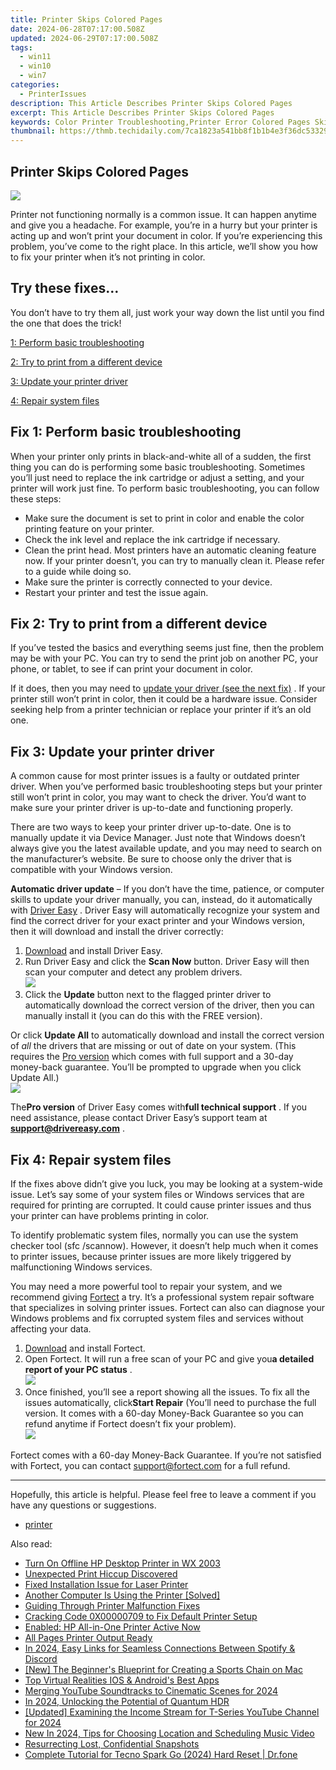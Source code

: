 ```yaml
---
title: Printer Skips Colored Pages
date: 2024-06-28T07:17:00.508Z
updated: 2024-06-29T07:17:00.508Z
tags:
  - win11
  - win10
  - win7
categories:
  - PrinterIssues
description: This Article Describes Printer Skips Colored Pages
excerpt: This Article Describes Printer Skips Colored Pages
keywords: Color Printer Troubleshooting,Printer Error Colored Pages Skipping,Color Inkjet Printing Issues,Printer Cartridge Replacement Guide,Color Print Quality Problems,Printing Paper Jam and Errors,Printer Warranty Repair Services
thumbnail: https://thmb.techidaily.com/7ca1823a541bb8f1b1b4e3f36dc533291122ea53e71344224f2ca3a62defe8ec.jpg
---
```


## Printer Skips Colored Pages

![](https://images.drivereasy.com/wp-content/uploads/2022/03/printer-g834868e70_1280-1200x800-1.jpeg)

 Printer not functioning normally is a common issue. It can happen anytime and give you a headache. For example, you’re in a hurry but your printer is acting up and won’t print your document in color. If you’re experiencing this problem, you’ve come to the right place. In this article, we’ll show you how to fix your printer when it’s not printing in color.

## Try these fixes…

 You don’t have to try them all, just work your way down the list until you find the one that does the trick!

[1: Perform basic troubleshooting](#fix1)

[2: Try to print from a different device](#fix2)

[3: Update your printer driver](#fix3)

[4: Repair system files](#fix4)

## Fix 1: Perform basic troubleshooting

 When your printer only prints in black-and-white all of a sudden, the first thing you can do is performing some basic troubleshooting. Sometimes you’ll just need to replace the ink cartridge or adjust a setting, and your printer will work just fine. To perform basic troubleshooting, you can follow these steps:

* Make sure the document is set to print in color and enable the color printing feature on your printer.
* Check the ink level and replace the ink cartridge if necessary.
* Clean the print head. Most printers have an automatic cleaning feature now. If your printer doesn’t, you can try to manually clean it. Please refer to a guide while doing so.
* Make sure the printer is correctly connected to your device.
* Restart your printer and test the issue again.

## Fix 2: Try to print from a different device

 If you’ve tested the basics and everything seems just fine, then the problem may be with your PC. You can try to send the print job on another PC, your phone, or tablet, to see if can print your document in color.

 If it does, then you may need to [update your driver (see the next fix)](#fix3) . If your printer still won’t print in color, then it could be a hardware issue. Consider seeking help from a printer technician or replace your printer if it’s an old one.

## Fix 3: Update your printer driver

 A common cause for most printer issues is a faulty or outdated printer driver. When you’ve performed basic troubleshooting steps but your printer still won’t print in color, you may want to check the driver. You’d want to make sure your printer driver is up-to-date and functioning properly.

 There are two ways to keep your printer driver up-to-date. One is to manually update it via Device Manager. Just note that Windows doesn’t always give you the latest available update, and you may need to search on the manufacturer’s website. Be sure to choose only the driver that is compatible with your Windows version.

**Automatic driver update** – If you don’t have the time, patience, or computer skills to update your driver manually, you can, instead, do it automatically with [Driver Easy](https://tools.techidaily.com/drivereasy/download/) . Driver Easy will automatically recognize your system and find the correct driver for your exact printer and your Windows version, then it will download and install the driver correctly:

1. [Download](https://tools.techidaily.com/drivereasy/download/) and install Driver Easy.
2. Run Driver Easy and click the **Scan Now** button. Driver Easy will then scan your computer and detect any problem drivers.  
![](https://images.drivereasy.com/wp-content/uploads/2021/11/2021-11-24_12-11-29.jpg)
3. Click the **Update**  button next to the flagged printer driver to automatically download the correct version of the driver, then you can manually install it (you can do this with the FREE version).  

 Or click **Update All** to automatically download and install the correct version of _all_ the drivers that are missing or out of date on your system. (This requires the [Pro version](https://tools.techidaily.com/drivereasy/download/) which comes with full support and a 30-day money-back guarantee. You’ll be prompted to upgrade when you click Update All.)  
![](https://images.drivereasy.com/wp-content/uploads/2021/11/2021-11-24_12-11-25.jpg)

 The**Pro version** of Driver Easy comes with**full technical support** . If you need assistance, please contact Driver Easy’s support team at [**support@drivereasy.com**](mailto:support@drivereasy.com) .

## Fix 4: Repair system files

 If the fixes above didn’t give you luck, you may be looking at a system-wide issue. Let’s say some of your system files or Windows services that are required for printing are corrupted. It could cause printer issues and thus your printer can have problems printing in color.

 To identify problematic system files, normally you can use the system checker tool (sfc /scannow). However, it doesn’t help much when it comes to printer issues, because printer issues are more likely triggered by malfunctioning Windows services.

 You may need a more powerful tool to repair your system, and we recommend giving [Fortect](https://tools.techidaily.com/drivereasy/download/) a try. It’s a professional system repair software that specializes in solving printer issues. Fortect can also can diagnose your Windows problems and fix corrupted system files and services without affecting your data.

1. [Download](https://tools.techidaily.com/drivereasy/download/) and install Fortect.
2. Open Fortect. It will run a free scan of your PC and give you**a detailed report of your PC status** .  
![](https://images.drivereasy.com/wp-content/uploads/2020/10/fortect-start-scan.jpg)
3. Once finished, you’ll see a report showing all the issues. To fix all the issues automatically, click**Start Repair** (You’ll need to purchase the full version. It comes with a 60-day Money-Back Guarantee so you can refund anytime if Fortect doesn’t fix your problem).  
![](https://images.drivereasy.com/wp-content/uploads/2020/10/fortect-start-repair.jpg)

 Fortect comes with a 60-day Money-Back Guarantee. If you’re not satisfied with Fortect, you can contact <support@fortect.com> for a full refund.

---

 Hopefully, this article is helpful. Please feel free to leave a comment if you have any questions or suggestions.

* [printer](https://tools.techidaily.com/drivereasy/download/)

<ins class="adsbygoogle"
     style="display:block"
     data-ad-format="autorelaxed"
     data-ad-client="ca-pub-7571918770474297"
     data-ad-slot="1223367746"></ins>



<ins class="adsbygoogle"
     style="display:block"
     data-ad-client="ca-pub-7571918770474297"
     data-ad-slot="8358498916"
     data-ad-format="auto"
     data-full-width-responsive="true"></ins>

<span class="atpl-alsoreadstyle">Also read:</span>
<div><ul>
<li><a href="https://printer-issues.techidaily.com/turn-on-offline-hp-desktop-printer-in-wx-2003/"><u>Turn On Offline HP Desktop Printer in WX 2003</u></a></li>
<li><a href="https://printer-issues.techidaily.com/unexpected-print-hiccup-discovered/"><u>Unexpected Print Hiccup Discovered</u></a></li>
<li><a href="https://printer-issues.techidaily.com/fixed-installation-issue-for-laser-printer/"><u>Fixed Installation Issue for Laser Printer</u></a></li>
<li><a href="https://printer-issues.techidaily.com/another-computer-is-using-the-printer-solved/"><u>Another Computer Is Using the Printer [Solved]</u></a></li>
<li><a href="https://printer-issues.techidaily.com/guiding-through-printer-malfunction-fixes/"><u>Guiding Through Printer Malfunction Fixes</u></a></li>
<li><a href="https://printer-issues.techidaily.com/cracking-code-0x00000709-to-fix-default-printer-setup/"><u>Cracking Code 0X00000709 to Fix Default Printer Setup</u></a></li>
<li><a href="https://printer-issues.techidaily.com/enabled-hp-all-in-one-printer-active-now/"><u>Enabled: HP All-in-One Printer Active Now</u></a></li>
<li><a href="https://printer-issues.techidaily.com/all-pages-printer-output-ready/"><u>All Pages Printer Output Ready</u></a></li>
<li><a href="https://discord-videos.techidaily.com/in-2024-easy-links-for-seamless-connections-between-spotify-and-discord/"><u>In 2024, Easy Links for Seamless Connections Between Spotify & Discord</u></a></li>
<li><a href="https://facebook-video-footage.techidaily.com/new-the-beginners-blueprint-for-creating-a-sports-chain-on-mac/"><u>[New] The Beginner's Blueprint for Creating a Sports Chain on Mac</u></a></li>
<li><a href="https://extra-tips.techidaily.com/top-virtual-realities-ios-and-androids-best-apps/"><u>Top Virtual Realities  IOS & Android's Best Apps</u></a></li>
<li><a href="https://extra-skills.techidaily.com/merging-youtube-soundtracks-to-cinematic-scenes-for-2024/"><u>Merging YouTube Soundtracks to Cinematic Scenes for 2024</u></a></li>
<li><a href="https://some-guidance.techidaily.com/in-2024-unlocking-the-potential-of-quantum-hdr/"><u>In 2024, Unlocking the Potential of Quantum HDR</u></a></li>
<li><a href="https://facebook-video-share.techidaily.com/updated-examining-the-income-stream-for-t-series-youtube-channel-for-2024/"><u>[Updated] Examining the Income Stream for T-Series YouTube Channel for 2024</u></a></li>
<li><a href="https://ai-editing-video.techidaily.com/new-in-2024-tips-for-choosing-location-and-scheduling-music-video/"><u>New In 2024, Tips for Choosing Location and Scheduling Music Video</u></a></li>
<li><a href="https://tiktok-clips.techidaily.com/resurrecting-lost-confidential-snapshots/"><u>Resurrecting Lost, Confidential Snapshots</u></a></li>
<li><a href="https://techidaily.com/complete-tutorial-for-tecno-spark-go-2024-hard-reset-drfone-by-drfone-reset-android-reset-android/"><u>Complete Tutorial for Tecno Spark Go (2024) Hard Reset | Dr.fone</u></a></li>
</ul></div>
